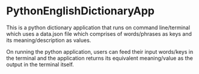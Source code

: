 # PythonEnglishDictionaryApp
This is a python dictionary application that runs on command line/terminal which uses a data.json file which comprises of words/phrases as keys and its meaning/description as values.

On running the python application, users can feed their input words/keys in the terminal and the application returns its equivalent meaning/value as the output in the terminal itself.
